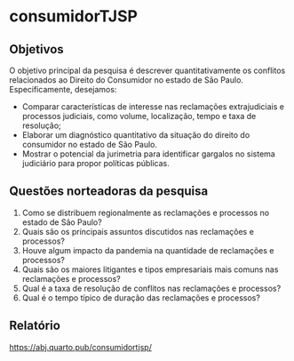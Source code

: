 
<!-- README.md is generated from README.Rmd. Please edit that file -->

# consumidorTJSP

<!-- badges: start -->

<!-- badges: end -->

## Objetivos

O objetivo principal da pesquisa é descrever quantitativamente os
conflitos relacionados ao Direito do Consumidor no estado de São Paulo.
Especificamente, desejamos:

  - Comparar características de interesse nas reclamações extrajudiciais
    e processos judiciais, como volume, localização, tempo e taxa de
    resolução;
  - Elaborar um diagnóstico quantitativo da situação do direito do
    consumidor no estado de São Paulo.
  - Mostrar o potencial da jurimetria para identificar gargalos no
    sistema judiciário para propor políticas públicas.

## Questões norteadoras da pesquisa

1.  Como se distribuem regionalmente as reclamações e processos no
    estado de São Paulo?
2.  Quais são os principais assuntos discutidos nas reclamações e
    processos?
3.  Houve algum impacto da pandemia na quantidade de reclamações e
    processos?
4.  Quais são os maiores litigantes e tipos empresariais mais comuns nas
    reclamações e processos?
5.  Qual é a taxa de resolução de conflitos nas reclamações e processos?
6.  Qual é o tempo típico de duração das reclamações e processos?

## Relatório

<https://abj.quarto.pub/consumidortjsp/>
